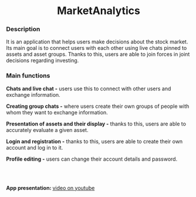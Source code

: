 <h1 align="center">MarketAnalytics</h1>

<h3>Description</h3>
<p>It is an application that helps users make decisions about the stock market. Its main goal is to connect users with each other using live chats pinned to assets and asset groups. Thanks to this, users are able to join forces in joint decisions regarding investing.</p>

<h3>Main functions</h3>
<p><b>Chats and live chat -</b> users use this to connect with other users and exchange information.</p>
<p><b>Creating group chats -</b> where users create their own groups of people with whom they want to exchange information.</p>
<p><b>Presentation of assets and their display -</b> thanks to this, users are able to accurately evaluate a given asset.</p>
<p><b>Login and registration -</b> thanks to this, users are able to create their own account and log in to it.</p>
<p><b>Profile editing -</b> users can change their account details and password.</p>

</br>
</br>
<p><b>App presentation: </b> <a href = "https://youtu.be/vyDMIibqBHM">video on youtube</a></p>
